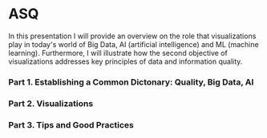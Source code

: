 # ASQ
In this presentation I will provide an overview on the role that visualizations play in today's world of Big Data, AI (artificial intelligence) and ML (machine learning). Furthermore, I will illustrate how the second objective of visualizations addresses key principles of data and information quality.


### Part 1. Establishing a Common Dictonary: Quality, Big Data, AI

### Part 2. Visualizations

### Part 3. Tips and Good Practices

